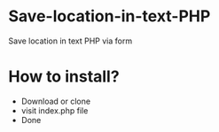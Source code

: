 # Save-location-in-text-PHP
Save location in text PHP via form

# How to install?
- Download or clone
- visit index.php file
- Done
